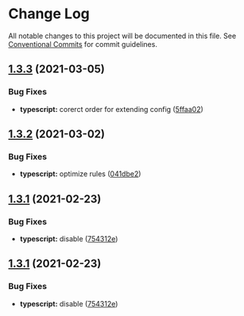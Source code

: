 # Change Log

All notable changes to this project will be documented in this file.
See [Conventional Commits](https://conventionalcommits.org) for commit guidelines.

## [1.3.3](https://github.com/eeoy/eslint-config/compare/@eeoy/eslint-config-typescript@1.3.2...@eeoy/eslint-config-typescript@1.3.3) (2021-03-05)


### Bug Fixes

* **typescript:** corerct order for extending config ([5ffaa02](https://github.com/eeoy/eslint-config/commit/5ffaa02ff01c2e1a6840af34001547edbc94d898))





## [1.3.2](https://github.com/eeoy/eslint-config/compare/@eeoy/eslint-config-typescript@1.3.1...@eeoy/eslint-config-typescript@1.3.2) (2021-03-02)


### Bug Fixes

* **typescript:** optimize rules ([041dbe2](https://github.com/eeoy/eslint-config/commit/041dbe2be2d108c8681d1d275fb853db9053f66a))





## [1.3.1](https://github.com/eeoy/eslint-config/compare/@eeoy/eslint-config-typescript@1.3.0...@eeoy/eslint-config-typescript@1.3.1) (2021-02-23)


### Bug Fixes

* **typescript:** disable ([754312e](https://github.com/eeoy/eslint-config/commit/754312e241f6ef4a91cc6c985de6dc71ee0c97b5))





## [1.3.1](https://github.com/eeoy/eslint-config/compare/@eeoy/eslint-config-typescript@1.3.0...@eeoy/eslint-config-typescript@1.3.1) (2021-02-23)


### Bug Fixes

* **typescript:** disable ([754312e](https://github.com/eeoy/eslint-config/commit/754312e241f6ef4a91cc6c985de6dc71ee0c97b5))
